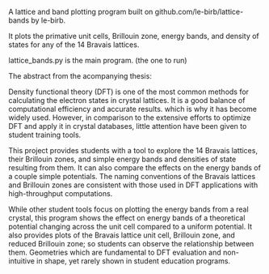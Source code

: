 A lattice and band plotting program built on github.com/le-birb/lattice-bands by le-birb.

It plots the primative unit cells, Brillouin zone, energy bands, and density of states for any of the 14 Bravais lattices.

lattice_bands.py is the main program. (the one to run)




The abstract from the acompanying thesis:

Density functional theory (DFT) is one of the most common methods for calculating the electron states in crystal lattices. It is a good balance of 
computational efficiency and accurate results.  which is why it has become widely used. However, in comparison to the extensive efforts to optimize 
DFT and apply it in crystal databases, little attention have been given to student training tools.

This project provides students with a tool to explore the 14 Bravais lattices, their Brillouin zones, and simple energy bands and densities of state 
resulting from them. It can also compare the effects on the energy bands of a couple simple potentials. The naming conventions of the Bravais lattices 
and Brillouin zones are consistent with those used in DFT applications with high-throughput computations.

While other student tools focus on plotting the energy bands from a real crystal, this program shows the effect on energy bands of a theoretical 
potential changing across the unit cell compared to a uniform potential. It also provides plots of the Bravais lattice unit cell, Brillouin zone, 
and reduced Brillouin zone; so students can observe the relationship between them. Geometries which are fundamental to DFT evaluation and non-intuitive 
in shape, yet rarely shown in student education programs.
